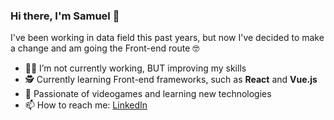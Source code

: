 ### Hi there, I'm Samuel 👾

I've been working in data field this past years, but now I've decided to make a change and am going the Front-end route 🤓

- 👨‍💻 I’m not currently working, BUT improving my skills
- 🕵️ Currently learning Front-end frameworks, such as **React** and **Vue.js**
- 🔬 Passionate of videogames and learning new technologies
- 📫 How to reach me: [LinkedIn](https://www.linkedin.com/in/samuvalcarcel/)
